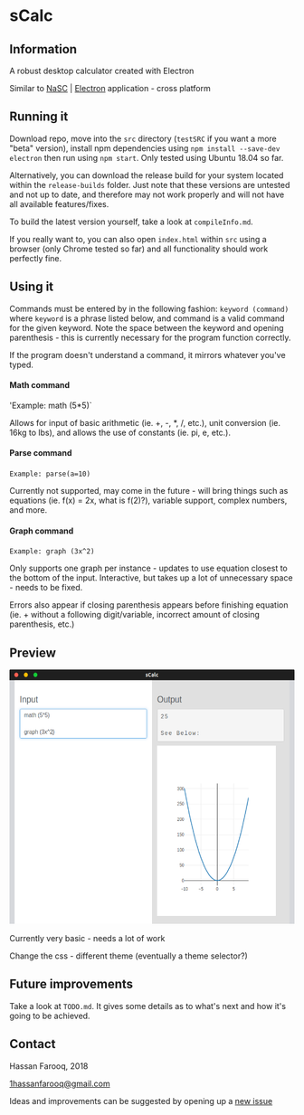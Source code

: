 # sCalc


## Information
A robust desktop calculator created with Electron

Similar to [NaSC](https://github.com/parnold-x/nasc) | [Electron](https://github.com/electron/electron) application - cross platform


## Running it
Download repo, move into the `src` directory (`testSRC` if you want a more "beta" version), install npm dependencies using `npm install --save-dev electron` then run using `npm start`. Only tested using Ubuntu 18.04 so far.

Alternatively, you can download the release build for your system located within the `release-builds` folder. Just note that these versions are untested and not up to date, and therefore may not work properly and will not have all available features/fixes.

To build the latest version yourself, take a look at `compileInfo.md`.

If you really want to, you can also open `index.html` within `src` using a browser (only Chrome tested so far) and all functionality should work perfectly fine.


## Using it
Commands must be entered by in the following fashion: `keyword (command)` where `keyword` is a phrase listed below, and command is a valid command for the given keyword. Note the space between the keyword and opening parenthesis  - this is currently necessary for the program function correctly.

If the program doesn't understand a command, it mirrors whatever you've typed.

#### Math command
'Example: math (5*5)`

Allows for input of basic arithmetic (ie. +, -, *, /, etc.), unit conversion (ie. 16kg to lbs), and allows the use of constants (ie. pi, e, etc.).

#### Parse command
`Example: parse(a=10)`

Currently not supported, may come in the future - will bring things such as equations (ie. f(x) = 2x, what is f(2)?), variable support, complex numbers, and more.

#### Graph command
`Example: graph (3x^2)`

Only supports one graph per instance - updates to use equation closest to the bottom of the input. Interactive, but takes up a lot of unnecessary space - needs to be fixed.

Errors also appear if closing parenthesis appears before finishing equation (ie. + without a following digit/variable, incorrect amount of closing parenthesis, etc.)

## Preview

<img src="screenshots/screenshot-V6.png" alt="screenshot" height="450"><br>


Currently very basic - needs a lot of work

Change the css - different theme (eventually a theme selector?)


## Future improvements
Take a look at `TODO.md`. It gives some details as to what's next and how it's going to be achieved.


## Contact
Hassan Farooq, 2018

1hassanfarooq@gmail.com

Ideas and improvements can be suggested by opening up a [new issue](https://github.com/s-hfarooq/sCalc/issues/new)
